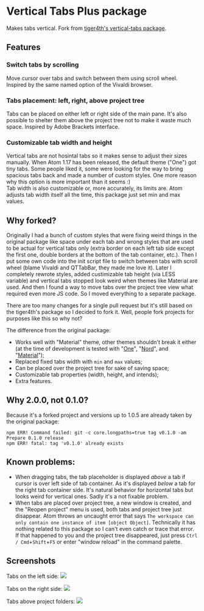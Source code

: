# Vertical Tabs Plus package
Makes tabs vertical. Fork from [tiger4th's vertical-tabs package](https://atom.io/packages/vertical-tabs).

## Features

### Switch tabs by scrolling
Move cursor over tabs and switch between them using scroll wheel. Inspired by the same named option of the Vivaldi browser.

### Tabs placement: left, right, above project tree
Tabs can be placed on either left or right side of the main pane. It's also possible to shelter them above the project tree not to make it waste much space. Inspired by Adobe Brackets interface.

### Customizable tab width and height
Vertical tabs are not hosintal tabs so it makes sense to adjust their sizes manually. When Atom 1.17 has been released, the default theme ("One") got tiny tabs. Some people liked it, some were looking for the way to bring spacious tabs back and made a number of custom styles. One more reason why this option is more important than it seems :)  
Tab width is also customizable or, more accurately, its limits are. Atom adjusts tab width itself all the time, this package just set min and max values.

## Why forked?
Originally I had a bunch of custom styles that were fixing weird things in the original package like space under each tab and wrong styles that are used to be actual for vertical tabs only (extra border on each left tab side except the first one, double borders at the bottom of the tab container, etc.). Then I put some own code into the init script file to switch between tabs with scroll wheel (blame Vivaldi and QTTabBar, they made me love it). Later I completely rewrote styles, added custimizable tab height (via LESS variable) and vertical tabs stopped look weird when themes like Material are used. And then I found a way to move tabs over the project tree view what required even more JS code. So I moved everything to a separate package.

There are too many changes for a single pull request but it's still based on the tiger4th's package so I decided to fork it. Well, people fork projects for purposes like this so why not?

The difference from the original package:
* Works well with "Material" theme, other themes shouldn't break it either (at the time of development is tested with "[One](https://atom.io/themes/one-light-ui)", "[Nord](https://atom.io/themes/nord-atom-ui)", and "[Material](https://atom.io/themes/atom-material-ui)");
* Replaced fixed tabs width with `min` and `max` values;
* Can be placed over the project tree for sake of saving space;
* Customizable tab properties (width, height, and intends);
* Extra features.

## Why 2.0.0, not 0.1.0?
Because it's a forked project and versions up to 1.0.5 are already taken by the original package:
```
npm ERR! Command failed: git -c core.longpaths=true tag v0.1.0 -am Prepare 0.1.0 release
npm ERR! fatal: tag 'v0.1.0' already exists
```

## Known problems:
* When dragging tabs, the tab placeholder is displayed _above_ a tab if cursor is over left side of tab container. As it's displayed _below_ a tab for the right tab container side. It's natural behavior for horizontal tabs but looks weird for vertical ones. Sadly it's a not fixable problem.
* When tabs are placed over project tree, a new window is created, and the "Reopen project" menu is used, both tabs and project tree just disappear. Atom throws an uncaught error that says `The workspace can only contain one instance of item [object Object]`. Technically it has nothing related to this package so I can't even catch or trace that error. If that happened to you and the project tree disappeared, just press `Ctrl / Cmd`+`Shift`+`F5` or enter "window reload" in the command palette.

## Screenshots
Tabs on the left side:
![](https://github.com/OddMorning/vertical-tabs-plus/raw/master/screenshots/left.png)

Tabs on the right side:
![](https://github.com/OddMorning/vertical-tabs-plus/raw/master/screenshots/right.png)

Tabs above project folders:
![](https://github.com/OddMorning/vertical-tabs-plus/raw/master/screenshots/embedded.png)